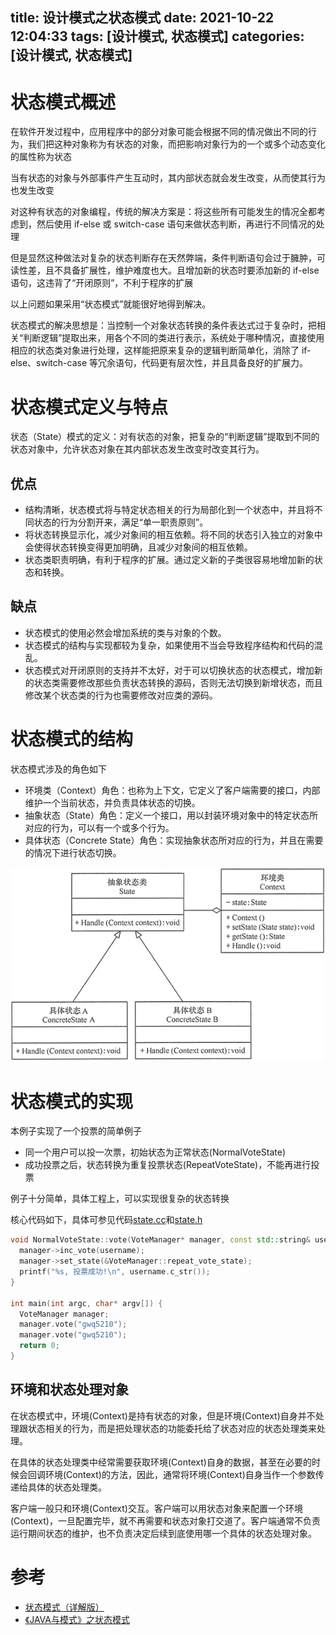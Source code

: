 title: 设计模式之状态模式
date: 2021-10-22 12:04:33
tags: [设计模式, 状态模式]
categories: [设计模式, 状态模式]
---

# 状态模式概述

在软件开发过程中，应用程序中的部分对象可能会根据不同的情况做出不同的行为，我们把这种对象称为有状态的对象，而把影响对象行为的一个或多个动态变化的属性称为状态

当有状态的对象与外部事件产生互动时，其内部状态就会发生改变，从而使其行为也发生改变

对这种有状态的对象编程，传统的解决方案是：将这些所有可能发生的情况全都考虑到，然后使用 if-else 或 switch-case 语句来做状态判断，再进行不同情况的处理

但是显然这种做法对复杂的状态判断存在天然弊端，条件判断语句会过于臃肿，可读性差，且不具备扩展性，维护难度也大。且增加新的状态时要添加新的 if-else 语句，这违背了“开闭原则”，不利于程序的扩展

以上问题如果采用“状态模式”就能很好地得到解决。

状态模式的解决思想是：当控制一个对象状态转换的条件表达式过于复杂时，把相关“判断逻辑”提取出来，用各个不同的类进行表示，系统处于哪种情况，直接使用相应的状态类对象进行处理，这样能把原来复杂的逻辑判断简单化，消除了 if-else、switch-case 等冗余语句，代码更有层次性，并且具备良好的扩展力。

# 状态模式定义与特点

状态（State）模式的定义：对有状态的对象，把复杂的“判断逻辑”提取到不同的状态对象中，允许状态对象在其内部状态发生改变时改变其行为。

## 优点

- 结构清晰，状态模式将与特定状态相关的行为局部化到一个状态中，并且将不同状态的行为分割开来，满足“单一职责原则”。
- 将状态转换显示化，减少对象间的相互依赖。将不同的状态引入独立的对象中会使得状态转换变得更加明确，且减少对象间的相互依赖。
- 状态类职责明确，有利于程序的扩展。通过定义新的子类很容易地增加新的状态和转换。

## 缺点

- 状态模式的使用必然会增加系统的类与对象的个数。
- 状态模式的结构与实现都较为复杂，如果使用不当会导致程序结构和代码的混乱。
- 状态模式对开闭原则的支持并不太好，对于可以切换状态的状态模式，增加新的状态类需要修改那些负责状态转换的源码，否则无法切换到新增状态，而且修改某个状态类的行为也需要修改对应类的源码。

# 状态模式的结构

状态模式涉及的角色如下

- 环境类（Context）角色：也称为上下文，它定义了客户端需要的接口，内部维护一个当前状态，并负责具体状态的切换。
- 抽象状态（State）角色：定义一个接口，用以封装环境对象中的特定状态所对应的行为，可以有一个或多个行为。
- 具体状态（Concrete State）角色：实现抽象状态所对应的行为，并且在需要的情况下进行状态切换。

![状态模式结构图](/images/state.gif)

# 状态模式的实现

本例子实现了一个投票的简单例子

- 同一个用户可以投一次票，初始状态为正常状态(NormalVoteState)
- 成功投票之后，状态转换为重复投票状态(RepeatVoteState)，不能再进行投票

例子十分简单，具体工程上，可以实现很复杂的状态转换

核心代码如下，具体可参见代码[state.cc](https://github.com/gwq5210/learning_notes/blob/main/design_pattern/state.cc)和[state.h](https://github.com/gwq5210/learning_notes/blob/main/design_pattern/state.h)

```cpp
void NormalVoteState::vote(VoteManager* manager, const std::string& username) {
  manager->inc_vote(username);
  manager->set_state(&VoteManager::repeat_vote_state);
  printf("%s, 投票成功!\n", username.c_str());
}

int main(int argc, char* argv[]) {
  VoteManager manager;
  manager.vote("gwq5210");
  manager.vote("gwq5210");
  return 0;
}
```

## 环境和状态处理对象

在状态模式中，环境(Context)是持有状态的对象，但是环境(Context)自身并不处理跟状态相关的行为，而是把处理状态的功能委托给了状态对应的状态处理类来处理。

在具体的状态处理类中经常需要获取环境(Context)自身的数据，甚至在必要的时候会回调环境(Context)的方法，因此，通常将环境(Context)自身当作一个参数传递给具体的状态处理类。

客户端一般只和环境(Context)交互。客户端可以用状态对象来配置一个环境(Context)，一旦配置完毕，就不再需要和状态对象打交道了。客户端通常不负责运行期间状态的维护，也不负责决定后续到底使用哪一个具体的状态处理对象。

# 参考

- [状态模式（详解版）](http://c.biancheng.net/view/1388.html)
- [《JAVA与模式》之状态模式](https://www.cnblogs.com/java-my-life/archive/2012/06/08/2538146.html)
